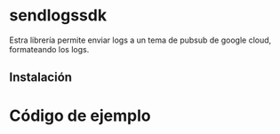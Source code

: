 # sendlogssdk

Estra librería permite enviar logs a un tema de pubsub de google cloud, formateando los logs.

## Instalación
# Código de ejemplo